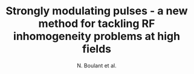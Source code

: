 ---
cat: ciel
subcat: neurophysics
bestof: false
author: N. Boulant et al.
title: Strongly modulating pulses  - a new method for tackling RF inhomogeneity problems at high fields
year: 2008
type: misc
---